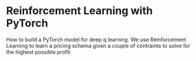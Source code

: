 # Reinforcement Learning with PyTorch

How to build a PyTorch model for deep q learning. We use Reinforcement Learning to learn a pricing schema given a couple of contraints to solve for the highest possible profit.
